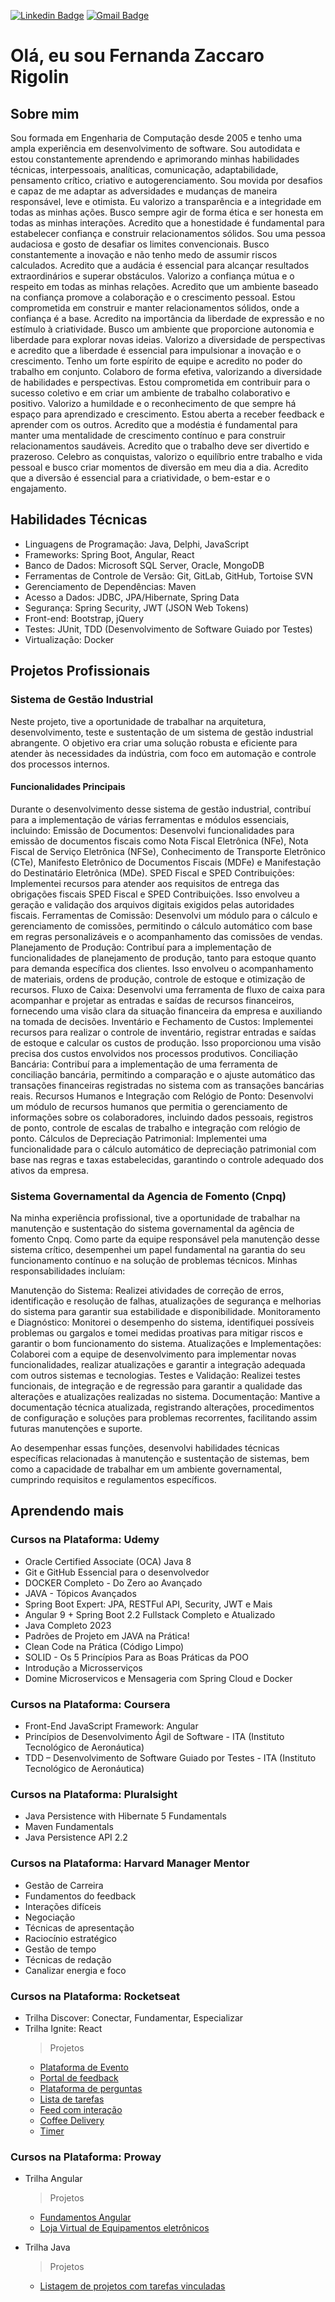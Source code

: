 [![Linkedin Badge](https://img.shields.io/badge/-LinkedIn-blue?style=flat&logo=Linkedin&logoColor=white&link=https://www.linkedin.com/in/rebeccamanzi/)](www.linkedin.com/in/fernanda-zaccaro-rigolin-9b2939213)
[![Gmail Badge](https://img.shields.io/badge/-Gmail-c14438?style=flat&logo=Gmail&logoColor=white&link=mailto:rebeccamanzi@gmail.com)](mailto:frzrigolin@gmail.com)

# Olá, eu sou Fernanda Zaccaro Rigolin

## Sobre mim
Sou formada em Engenharia de Computação desde 2005 e tenho uma ampla experiência em desenvolvimento de software. Sou autodidata e estou constantemente aprendendo e aprimorando minhas habilidades técnicas, interpessoais, analíticas, comunicação, adaptabilidade, pensamento crítico, criativo e autogerenciamento.
Sou movida por desafios e capaz de me adaptar as adversidades e mudanças de maneira responsável, leve e otimista.
Eu valorizo a transparência e a integridade em todas as minhas ações. Busco sempre agir de forma ética e ser honesta em todas as minhas interações. Acredito que a honestidade é fundamental para estabelecer confiança e construir relacionamentos sólidos.
Sou uma pessoa audaciosa e gosto de desafiar os limites convencionais. Busco constantemente a inovação e não tenho medo de assumir riscos calculados. Acredito que a audácia é essencial para alcançar resultados extraordinários e superar obstáculos.
Valorizo a confiança mútua e o respeito em todas as minhas relações. Acredito que um ambiente baseado na confiança promove a colaboração e o crescimento pessoal. Estou comprometida em construir e manter relacionamentos sólidos, onde a confiança é a base.
Acredito na importância da liberdade de expressão e no estímulo à criatividade. Busco um ambiente que proporcione autonomia e liberdade para explorar novas ideias. Valorizo a diversidade de perspectivas e acredito que a liberdade é essencial para impulsionar a inovação e o crescimento.
Tenho um forte espírito de equipe e acredito no poder do trabalho em conjunto. Colaboro de forma efetiva, valorizando a diversidade de habilidades e perspectivas. Estou comprometida em contribuir para o sucesso coletivo e em criar um ambiente de trabalho colaborativo e positivo.
Valorizo a humildade e o reconhecimento de que sempre há espaço para aprendizado e crescimento. Estou aberta a receber feedback e aprender com os outros. Acredito que a modéstia é fundamental para manter uma mentalidade de crescimento contínuo e para construir relacionamentos saudáveis.
Acredito que o trabalho deve ser divertido e prazeroso. Celebro as conquistas, valorizo o equilíbrio entre trabalho e vida pessoal e busco criar momentos de diversão em meu dia a dia. Acredito que a diversão é essencial para a criatividade, o bem-estar e o engajamento.

## Habilidades Técnicas
* Linguagens de Programação: Java, Delphi, JavaScript
* Frameworks: Spring Boot, Angular, React
* Banco de Dados: Microsoft SQL Server, Oracle, MongoDB
* Ferramentas de Controle de Versão: Git, GitLab, GitHub, Tortoise SVN
* Gerenciamento de Dependências: Maven
* Acesso a Dados: JDBC, JPA/Hibernate, Spring Data
* Segurança: Spring Security, JWT (JSON Web Tokens)
* Front-end: Bootstrap, jQuery
* Testes: JUnit, TDD (Desenvolvimento de Software Guiado por Testes)
* Virtualização: Docker

## Projetos Profissionais

### Sistema de Gestão Industrial
Neste projeto, tive a oportunidade de trabalhar na arquitetura, desenvolvimento, teste e sustentação de um sistema de gestão industrial abrangente. O objetivo era criar uma solução robusta e eficiente para atender às necessidades da indústria, com foco em automação e controle dos processos internos.

#### Funcionalidades Principais
Durante o desenvolvimento desse sistema de gestão industrial, contribuí para a implementação de várias ferramentas e módulos essenciais, incluindo:
Emissão de Documentos: Desenvolvi funcionalidades para emissão de documentos fiscais como Nota Fiscal Eletrônica (NFe), Nota Fiscal de Serviço Eletrônica (NFSe), Conhecimento de Transporte Eletrônico (CTe), Manifesto Eletrônico de Documentos Fiscais (MDFe) e Manifestação do Destinatário Eletrônica (MDe).
SPED Fiscal e SPED Contribuições: Implementei recursos para atender aos requisitos de entrega das obrigações fiscais SPED Fiscal e SPED Contribuições. Isso envolveu a geração e validação dos arquivos digitais exigidos pelas autoridades fiscais.
Ferramentas de Comissão: Desenvolvi um módulo para o cálculo e gerenciamento de comissões, permitindo o cálculo automático com base em regras personalizáveis e o acompanhamento das comissões de vendas.
Planejamento de Produção: Contribuí para a implementação de funcionalidades de planejamento de produção, tanto para estoque quanto para demanda específica dos clientes. Isso envolveu o acompanhamento de materiais, ordens de produção, controle de estoque e otimização de recursos.
Fluxo de Caixa: Desenvolvi uma ferramenta de fluxo de caixa para acompanhar e projetar as entradas e saídas de recursos financeiros, fornecendo uma visão clara da situação financeira da empresa e auxiliando na tomada de decisões.
Inventário e Fechamento de Custos: Implementei recursos para realizar o controle de inventário, registrar entradas e saídas de estoque e calcular os custos de produção. Isso proporcionou uma visão precisa dos custos envolvidos nos processos produtivos.
Conciliação Bancária: Contribuí para a implementação de uma ferramenta de conciliação bancária, permitindo a comparação e o ajuste automático das transações financeiras registradas no sistema com as transações bancárias reais.
Recursos Humanos e Integração com Relógio de Ponto: Desenvolvi um módulo de recursos humanos que permitia o gerenciamento de informações sobre os colaboradores, incluindo dados pessoais, registros de ponto, controle de escalas de trabalho e integração com relógio de ponto.
Cálculos de Depreciação Patrimonial: Implementei uma funcionalidade para o cálculo automático de depreciação patrimonial com base nas regras e taxas estabelecidas, garantindo o controle adequado dos ativos da empresa.

### Sistema Governamental da Agencia de Fomento (Cnpq)
Na minha experiência profissional, tive a oportunidade de trabalhar na manutenção e sustentação do sistema governamental da agência de fomento Cnpq. Como parte da equipe responsável pela manutenção desse sistema crítico, desempenhei um papel fundamental na garantia do seu funcionamento contínuo e na solução de problemas técnicos. Minhas responsabilidades incluíam:

Manutenção do Sistema: Realizei atividades de correção de erros, identificação e resolução de falhas, atualizações de segurança e melhorias do sistema para garantir sua estabilidade e disponibilidade.
Monitoramento e Diagnóstico: Monitorei o desempenho do sistema, identifiquei possíveis problemas ou gargalos e tomei medidas proativas para mitigar riscos e garantir o bom funcionamento do sistema.
Atualizações e Implementações: Colaborei com a equipe de desenvolvimento para implementar novas funcionalidades, realizar atualizações e garantir a integração adequada com outros sistemas e tecnologias.
Testes e Validação: Realizei testes funcionais, de integração e de regressão para garantir a qualidade das alterações e atualizações realizadas no sistema.
Documentação: Mantive a documentação técnica atualizada, registrando alterações, procedimentos de configuração e soluções para problemas recorrentes, facilitando assim futuras manutenções e suporte.

Ao desempenhar essas funções, desenvolvi habilidades técnicas específicas relacionadas à manutenção e sustentação de sistemas, bem como a capacidade de trabalhar em um ambiente governamental, cumprindo requisitos e regulamentos específicos.

## Aprendendo mais

### Cursos na Plataforma: Udemy
* Oracle Certified Associate (OCA) Java 8
* Git e GitHub Essencial para o desenvolvedor
* DOCKER Completo - Do Zero ao Avançado
* JAVA - Tópicos Avançados
* Spring Boot Expert: JPA, RESTFul API, Security, JWT e Mais
* Angular 9 + Spring Boot 2.2 Fullstack Completo e Atualizado
* Java Completo 2023
* Padrões de Projeto em JAVA na Prática!
* Clean Code na Prática (Código Limpo)
* SOLID - Os 5 Princípios Para as Boas Práticas da POO
* Introdução a Microsserviços
* Domine Microservicos e Mensageria com Spring Cloud e Docker

### Cursos na Plataforma: Coursera
* Front-End JavaScript Framework: Angular
* Princípios de Desenvolvimento Ágil de Software - ITA (Instituto Tecnológico de Aeronáutica)
* TDD – Desenvolvimento de Software Guiado por Testes - ITA (Instituto Tecnológico de Aeronáutica)

### Cursos na Plataforma: Pluralsight
* Java Persistence with Hibernate 5 Fundamentals
* Maven Fundamentals
* Java Persistence API 2.2

### Cursos na Plataforma: Harvard Manager Mentor
* Gestão de Carreira
* Fundamentos do feedback
* Interações difíceis
* Negociação
* Técnicas de apresentação
* Raciocínio estratégico
* Gestão de tempo
* Técnicas de redação
* Canalizar energia e foco

### Cursos na Plataforma: Rocketseat
* Trilha Discover: Conectar, Fundamentar, Especializar
* Trilha Ignite: React
  > Projetos
     * [Plataforma de Evento](https://github.com/FernandaZaccaroRigolin/EventIgniteLabReact)
     * [Portal de feedback](https://github.com/FernandaZaccaroRigolin/FeedbackWidgetReact)
     * [Plataforma de perguntas](https://github.com/FernandaZaccaroRigolin/RoquetQReact)
     * [Lista de tarefas](https://github.com/FernandaZaccaroRigolin/ToDoReact)
     * [Feed com interação](https://github.com/FernandaZaccaroRigolin/FeedReact)
     * [Coffee Delivery](https://github.com/FernandaZaccaroRigolin/coffee-delivery)
     * [Timer](https://github.com/FernandaZaccaroRigolin/IgniteTimer)

   
### Cursos na Plataforma: Proway
* Trilha Angular
  > Projetos
    * [Fundamentos Angular](https://github.com/FernandaZaccaroRigolin/FundamentosAngular)   
    * [Loja Virtual de Equipamentos eletrônicos](https://github.com/FernandaZaccaroRigolin/proway-computers)
    
* Trilha Java
  > Projetos
    * [Listagem de projetos com tarefas vinculadas](https://github.com/FernandaZaccaroRigolin/ToDoApp)   
